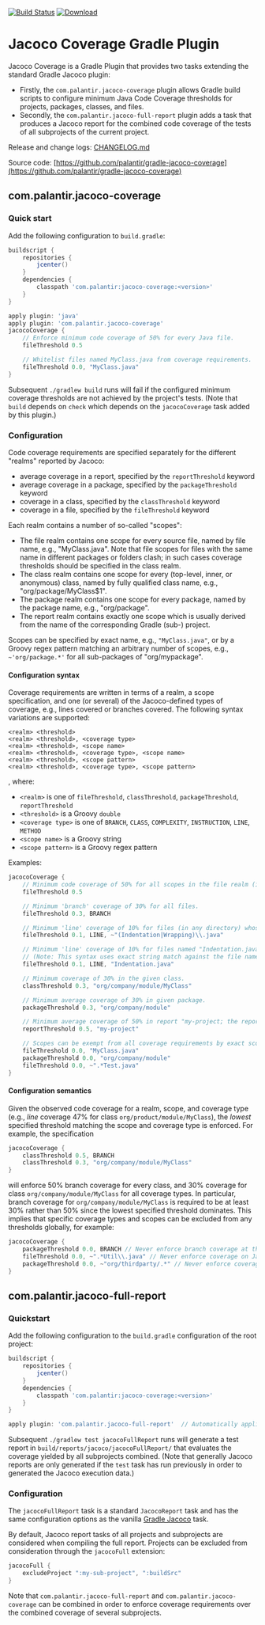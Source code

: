 [![Build Status](https://travis-ci.org/palantir/gradle-jacoco-coverage.svg?branch=develop)](https://travis-ci.org/palantir/gradle-jacoco-coverage)
[![Download](https://api.bintray.com/packages/palantir/releases/gradle-jacoco-coverage/images/download.svg) ](https://bintray.com/palantir/releases/gradle-jacoco-coverage/_latestVersion)

# Jacoco Coverage Gradle Plugin

Jacoco Coverage is a Gradle Plugin that provides two tasks extending the standard Gradle Jacoco plugin:
- Firstly, the `com.palantir.jacoco-coverage` plugin allows Gradle build scripts to configure minimum Java Code Coverage
thresholds for projects, packages, classes, and files.
- Secondly, the `com.palantir.jacoco-full-report` plugin adds a task that produces a Jacoco report for the combined code
coverage of the tests of all subprojects of the current project.

Release and change logs: [CHANGELOG.md](CHANGELOG.md)

Source code: [https://github.com/palantir/gradle-jacoco-coverage](https://github.com/palantir/gradle-jacoco-coverage)


## com.palantir.jacoco-coverage

### Quick start

Add the following configuration to `build.gradle`:

```groovy
buildscript {
    repositories {
        jcenter()
    }
    dependencies {
        classpath 'com.palantir:jacoco-coverage:<version>'
    }
}

apply plugin: 'java'
apply plugin: 'com.palantir.jacoco-coverage'
jacocoCoverage {
    // Enforce minimum code coverage of 50% for every Java file.
    fileThreshold 0.5

    // Whitelist files named MyClass.java from coverage requirements.
    fileThreshold 0.0, "MyClass.java"
}
```

Subsequent `./gradlew build` runs will fail if the configured minimum coverage thresholds are not achieved by the
project's tests. (Note that `build` depends on `check` which depends on the `jacocoCoverage` task added by this plugin.)


### Configuration

Code coverage requirements are specified separately for the different "realms" reported by Jacoco:
- average coverage in a report, specified by the `reportThreshold` keyword
- average coverage in a package, specified by the `packageThreshold` keyword
- coverage in a class, specified by the `classThreshold` keyword
- coverage in a file, specified by the `fileThreshold` keyword

Each realm contains a number of so-called "scopes": 
- The file realm contains one scope for every source file, named by file name, e.g., "MyClass.java". Note that file
scopes for files with the same name in different packages or folders clash; in such cases coverage thresholds should be
specified in the class realm.
- The class realm contains one scope for every (top-level, inner, or anonymous) class, named by fully qualified class
name, e.g., "org/package/MyClass$1".
- The package realm contains one scope for every package, named by the package name, e.g., "org/package".
- The report realm contains exactly one scope which is usually derived from the name of the corresponding Gradle (sub-)
project.

Scopes can be specified by exact name, e.g., `"MyClass.java"`, or by a Groovy regex pattern matching an arbitrary number
of scopes, e.g., `~'org/package.*'` for all sub-packages of "org/mypackage".

#### Configuration syntax

Coverage requirements are written in terms of a realm, a scope specification, and one (or several) of the Jacoco-defined
types of coverage, e.g., lines covered or branches covered. The following syntax variations are supported:

    <realm> <threshold>
    <realm> <threshold>, <coverage type>
    <realm> <threshold>, <scope name>
    <realm> <threshold>, <coverage type>, <scope name>
    <realm> <threshold>, <scope pattern>
    <realm> <threshold>, <coverage type>, <scope pattern>

, where:
- `<realm>` is one of `fileThreshold`, `classThreshold`, `packageThreshold`, `reportThreshold`
- `<threshold>` is a Groovy `double`
- `<coverage type>` is one of `BRANCH`, `CLASS`, `COMPLEXITY`, `INSTRUCTION`, `LINE`, `METHOD`
- `<scope name>` is a Groovy string
- `<scope pattern>` is a Groovy regex pattern

Examples:
```groovy
jacocoCoverage {
    // Minimum code coverage of 50% for all scopes in the file realm (i.e., for all files) and for all coverage types.
    fileThreshold 0.5

    // Minimum 'branch' coverage of 30% for all files.
    fileThreshold 0.3, BRANCH

    // Minimum 'line' coverage of 10% for files (in any directory) whose name matches the given regular expression.
    fileThreshold 0.1, LINE, ~"(Indentation|Wrapping)\\.java"

    // Minimum 'line' coverage of 10% for files named "Indentation.java" (case-sensitive, in any directory).
    // (Note: This syntax uses exact string match against the file name while the regex syntax requires escaping.)
    fileThreshold 0.1, LINE, "Indentation.java"

    // Minimum coverage of 30% in the given class.
    classThreshold 0.3, "org/company/module/MyClass"

    // Minimum average coverage of 30% in given package.
    packageThreshold 0.3, "org/company/module"

    // Minimum average coverage of 50% in report "my-project; the report name is usually the Gradle project name.
    reportThreshold 0.5, "my-project" 

    // Scopes can be exempt from all coverage requirements by exact scope name or scope name pattern.
    fileThreshold 0.0, "MyClass.java"
    packageThreshold 0.0, "org/company/module"
    fileThreshold 0.0, ~".*Test.java"
}
```

#### Configuration semantics

Given the observed code coverage for a realm, scope, and coverage type (e.g., _line_ coverage 47% for class
`org/product/module/MyClass`), the *lowest* specified threshold matching the scope and coverage type is enforced. For
example, the specification

```groovy
jacocoCoverage {
    classThreshold 0.5, BRANCH
    classThreshold 0.3, "org/company/module/MyClass"
}
```

will enforce 50% branch coverage for every class, and 30% coverage for class `org/company/module/MyClass` for all
coverage types. In particular, branch coverage for `org/company/module/MyClass` is required to be at least 30% rather
than 50% since the lowest specified threshold dominates. This implies that specific coverage types and scopes can be
excluded from any thresholds globally, for example:

```groovy
jacocoCoverage {
    packageThreshold 0.0, BRANCH // Never enforce branch coverage at the package level
    fileThreshold 0.0, ~".*Util\\.java" // Never enforce coverage on Java files like XyzUtil.java
    packageThreshold 0.0, ~"org/thirdparty/.*" // Never enforce coverage on thirdparty package.
}
```


## com.palantir.jacoco-full-report

### Quickstart

Add the following configuration to the `build.gradle` configuration of the root project:

```groovy
buildscript {
    repositories {
        jcenter()
    }
    dependencies {
        classpath 'com.palantir:jacoco-coverage:<version>'
    }
}

apply plugin: 'com.palantir.jacoco-full-report'  // Automatically applies the 'jacoco' plugin to this project.
```

Subsequent `./gradlew test jacocoFullReport` runs will generate a test report in `build/reports/jacoco/jacocoFullReport/`
that evaluates the coverage yielded by all subprojects combined. (Note that generally Jacoco reports are only generated
if the `test` task has run previously in order to generated the Jacoco execution data.)

### Configuration

The `jacocoFullReport` task is a standard `JacocoReport` task and has the same configuration options as the vanilla
[Gradle Jacoco](https://docs.gradle.org/current/userguide/jacoco_plugin.html) task.

By default, Jacoco report tasks of all projects and subprojects are considered when compiling the full report. Projects
can be excluded from consideration through the `jacocoFull` extension:

```groovy
jacocoFull {
    excludeProject ":my-sub-project", ":buildSrc"
}
```

Note that `com.palantir.jacoco-full-report` and `com.palantir.jacoco-coverage` can be combined in order to enforce
coverage requirements over the combined coverage of several subprojects.
